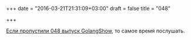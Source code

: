 +++
date = "2016-03-21T21:31:09+03:00"
draft = false
title = "048"

+++

<p><a href="https://golangshow.com/episode/2016/03-18-048/">Если пропустили&nbsp;048 выпуск GolangShow</a>, то самое время послушать.</p>

